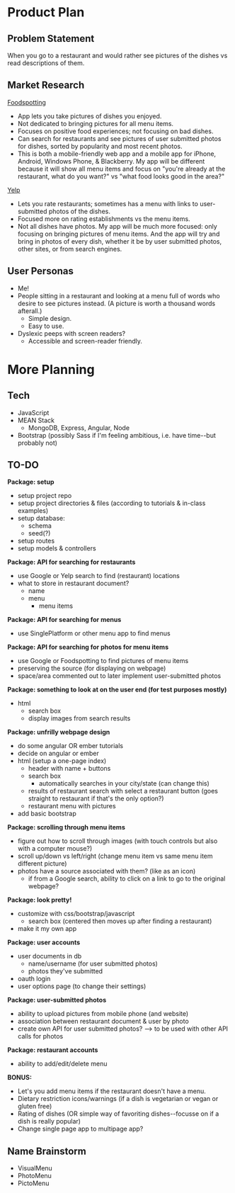 # Product Plan

## Problem Statement
When you go to a restaurant and would rather see pictures of the dishes vs read descriptions of them.

## Market Research
[Foodspotting](http://www.foodspotting.com/)
  - App lets you take pictures of dishes you enjoyed.
  - Not dedicated to bringing pictures for all menu items.
  - Focuses on positive food experiences; not focusing on bad dishes.
  - Can search for restaurants and see pictures of user submitted photos for dishes, sorted by popularity and most recent photos.
  - This is both a mobile-friendly web app and a mobile app for iPhone, Android, Windows Phone, & Blackberry.
My app will be different because it will show all menu items and focus on "you're already at the restaurant, what do you want?" vs "what food looks good in the area?"

[Yelp](http://www.yelp.com/)
  - Lets you rate restaurants; sometimes has a menu with links to user-submitted photos of the dishes.
  - Focused more on rating establishments vs the menu items.
  - Not all dishes have photos.
My app will be much more focused: only focusing on bringing pictures of menu items. And the app will try and bring in photos of every dish, whether it be by user submitted photos, other sites, or from search engines.

## User Personas
- Me!
- People sitting in a restaurant and looking at a menu full of words who desire to see pictures instead. (A picture is worth a thousand words afterall.)
  - Simple design.
  - Easy to use.
- Dyslexic peeps with screen readers?
  - Accessible and screen-reader friendly.

# More Planning

## Tech
- JavaScript
- MEAN Stack
  - MongoDB, Express, Angular, Node
- Bootstrap (possibly Sass if I'm feeling ambitious, i.e. have time--but probably not)

## TO-DO

**Package: setup**
  - setup project repo
  - setup project directories & files (according to tutorials & in-class examples)
  - setup database:
    - schema
    - seed(?)
  - setup routes
  - setup models & controllers

**Package: API for searching for restaurants**
  - use Google or Yelp search to find (restaurant) locations
  - what to store in restaurant document?
    - name
    - menu
      - menu items

**Package: API for searching for menus**
  - use SinglePlatform or other menu app to find menus

**Package: API for searching for photos for menu items**
  - use Google or Foodspotting to find pictures of menu items
  - preserving the source (for displaying on webpage)
  - space/area commented out to later implement user-submitted photos

**Package: something to look at on the user end (for test purposes mostly)**
  - html
    - search box
    - display images from search results

**Package: unfrilly webpage design**
  - do some angular OR ember tutorials
  - decide on angular or ember
  - html (setup a one-page index)
    - header with name + buttons
    - search box
      - automatically searches in your city/state (can change this)
    - results of restaurant search with select a restaurant button (goes straight to restaurant if that's the only option?)
    - restaurant menu with pictures
  - add basic bootstrap

**Package: scrolling through menu items**
  - figure out how to scroll through images (with touch controls but also with a computer mouse?)
  - scroll up/down vs left/right (change menu item vs same menu item different picture)
  - photos have a source associated with them? (like as an icon)
    - if from a Google search, ability to click on a link to go to the original webpage?

**Package: look pretty!**
  - customize with css/bootstrap/javascript
    - search box (centered then moves up after finding a restaurant)
  - make it my own app

**Package: user accounts**
  - user documents in db
    - name/username (for user submitted photos)
    - photos they've submitted
  - oauth login
  - user options page (to change their settings)

**Package: user-submitted photos**
  - ability to upload pictures from mobile phone (and website)
  - association between restaurant document & user by photo
  - create own API for user submitted photos? --> to be used with other API calls for photos

**Package: restaurant accounts**
  - ability to add/edit/delete menu

**BONUS:**
  - Let's you add menu items if the restaurant doesn't have a menu.
  - Dietary restriction icons/warnings (if a dish is vegetarian or vegan or gluten free)
  - Rating of dishes (OR simple way of favoriting dishes--focusse on if a dish is really popular)
  - Change single page app to multipage app?

## Name Brainstorm
- VisualMenu
- PhotoMenu
- PictoMenu
